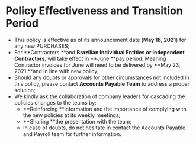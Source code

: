 # Policy Effectiveness and Transition Period

* This policy is effective as of its announcement date (**May 18, 2021**) for any new PURCHASES;
* For **Contractors **and **Brazilian Individual Entities or Independent Contractors**, will take effect in **June **pay period. Meaning Contractor invoices for June will need to be delivered by **May 23, 2021 **and in line with new policy;
* Should any doubts or approvals for other circumstances not included in this policy, please contact **Accounts Payable Team** to address a proper solution;
* We kindly ask the collaboration of company leaders for cascading the policies changes to the teams by:
  * **Reinforcing **information and the importance of complying with the new policies at its weekly meetings;
  * **Sharing **the presentation with the team;
  * In case of doubts, do not hesitate in contact the Accounts Payable and Payroll team for further information.
